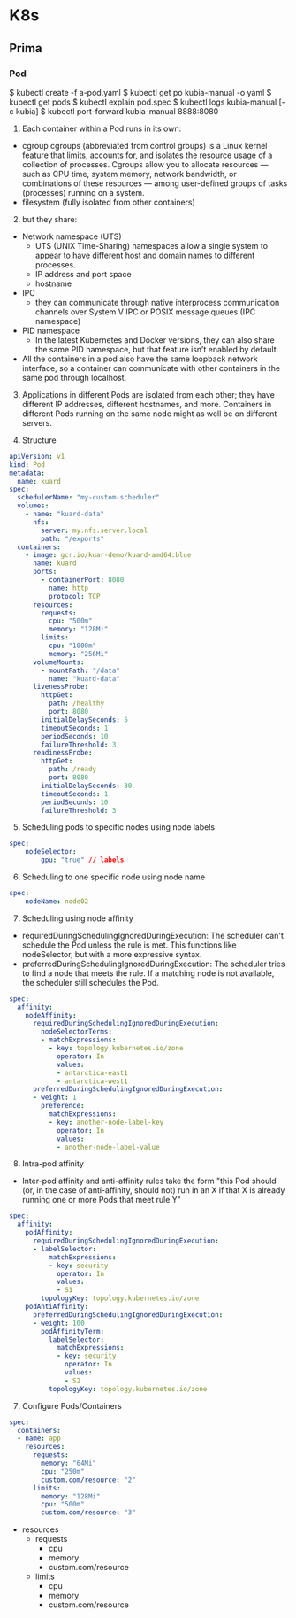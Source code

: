 # K8s

## Prima

### Pod
$ kubectl create -f a-pod.yaml
$ kubectl get po kubia-manual -o yaml
$ kubectl get pods
$ kubectl explain pod.spec
$ kubectl logs kubia-manual [-c kubia]
$ kubectl port-forward kubia-manual 8888:8080

1. Each container within a Pod runs in its own:
- cgroup
    cgroups (abbreviated from control groups) is a Linux kernel feature that limits, accounts for, and isolates the resource usage of a collection of processes.
    Cgroups allow you to allocate resources — such as CPU time, system memory, network bandwidth, or combinations of these resources — among user-defined groups of tasks (processes) running on a system.
- filesystem (fully isolated from other containers)

2. but they share:
- Network namespace (UTS) 
    - UTS (UNIX Time-Sharing) namespaces allow a single system to appear to have different host and domain names to different processes. 
    - IP address and port space 
    - hostname 
- IPC
    - they can communicate through native interprocess communication channels over System V IPC or POSIX message queues (IPC namespace)
- PID namespace
    - In the latest Kubernetes and Docker versions, they can also share the same PID namespace, but that feature isn’t enabled by default.
- All the containers in a pod also have the same loopback network interface, so a container can communicate with other containers in the same pod through localhost.

3. Applications in different Pods are isolated from each other; they have different IP addresses, different hostnames, and more. Containers in different Pods running on the same node might as well be on different servers.


4. Structure
```yaml
apiVersion: v1
kind: Pod
metadata:
  name: kuard
spec:
  schedulerName: "my-custom-scheduler"
  volumes:
    - name: "kuard-data"
      nfs:
        server: my.nfs.server.local
        path: "/exports"
  containers:
    - image: gcr.io/kuar-demo/kuard-amd64:blue
      name: kuard
      ports:
        - containerPort: 8080
          name: http
          protocol: TCP
      resources:
        requests:
          cpu: "500m"
          memory: "128Mi"
        limits:
          cpu: "1000m"
          memory: "256Mi"
      volumeMounts:
        - mountPath: "/data"
          name: "kuard-data"
      livenessProbe:
        httpGet:
          path: /healthy
          port: 8080
        initialDelaySeconds: 5
        timeoutSeconds: 1
        periodSeconds: 10
        failureThreshold: 3
      readinessProbe:
        httpGet:
          path: /ready
          port: 8080
        initialDelaySeconds: 30
        timeoutSeconds: 1
        periodSeconds: 10
        failureThreshold: 3
```


5. Scheduling pods to specific nodes using node labels
```yaml
spec:
	nodeSelector:
		gpu: "true" // labels
```

6. Scheduling to one specific node using node name
```yaml
spec:
	nodeName: node02
```

7. Scheduling using node affinity
- requiredDuringSchedulingIgnoredDuringExecution: The scheduler can't schedule the Pod unless the rule is met. This functions like nodeSelector, but with a more expressive syntax.
- preferredDuringSchedulingIgnoredDuringExecution: The scheduler tries to find a node that meets the rule. If a matching node is not available, the scheduler still schedules the Pod.
```yaml
spec:
  affinity:
    nodeAffinity:
      requiredDuringSchedulingIgnoredDuringExecution:
        nodeSelectorTerms:
        - matchExpressions:
          - key: topology.kubernetes.io/zone
            operator: In
            values:
            - antarctica-east1
            - antarctica-west1
      preferredDuringSchedulingIgnoredDuringExecution:
      - weight: 1
        preference:
          matchExpressions:
          - key: another-node-label-key
            operator: In
            values:
            - another-node-label-value
```

8. Intra-pod affinity
- Inter-pod affinity and anti-affinity rules take the form "this Pod should (or, in the case of anti-affinity, should not) run in an X if that X is already running one or more Pods that meet rule Y"
```yaml
spec:
  affinity:
    podAffinity:
      requiredDuringSchedulingIgnoredDuringExecution:
      - labelSelector:
          matchExpressions:
          - key: security
            operator: In
            values:
            - S1
        topologyKey: topology.kubernetes.io/zone
    podAntiAffinity:
      preferredDuringSchedulingIgnoredDuringExecution:
      - weight: 100
        podAffinityTerm:
          labelSelector:
            matchExpressions:
            - key: security
              operator: In
              values:
              - S2
          topologyKey: topology.kubernetes.io/zone
```
7. Configure Pods/Containers
```yaml
spec:
  containers:
  - name: app
    resources:
      requests:
        memory: "64Mi"
        cpu: "250m"
        custom.com/resource: "2"
      limits:
        memory: "128Mi"
        cpu: "500m"
        custom.com/resource: "3"
```
- resources
	- requests
		- cpu
		- memory
		- custom.com/resource
	- limits
		- cpu
		- memory
		- custom.com/resource